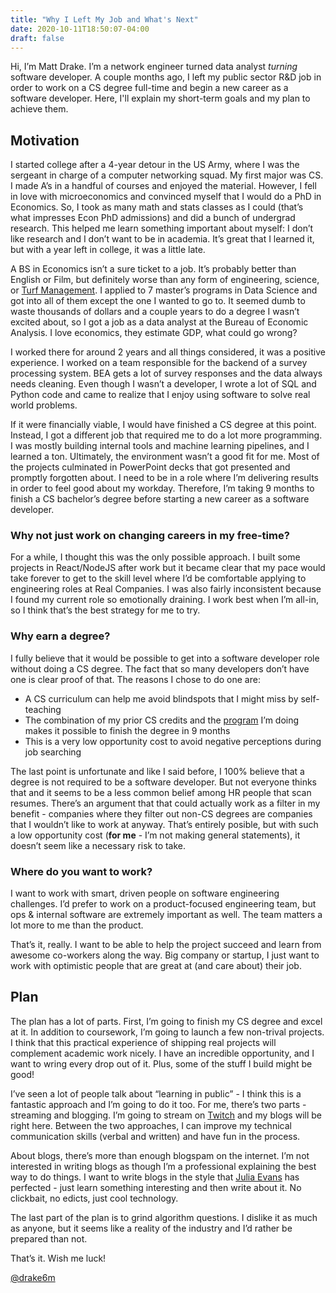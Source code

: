 ```yaml
---
title: "Why I Left My Job and What's Next"
date: 2020-10-11T18:50:07-04:00
draft: false
---
```


Hi, I’m Matt Drake. I’m a network engineer turned data analyst _turning_
software developer. A couple months ago, I left my public sector R&D job in
order to work on a CS degree full-time and begin a new career as a software
developer. Here, I'll explain my short-term goals and my plan to achieve them.

## Motivation

I started college after a 4-year detour in the US Army, where I was the
sergeant in charge of a computer networking squad. My first major was CS. I
made A’s in a handful of courses and enjoyed the material. However, I fell in
love with microeconomics and convinced myself that I would do a PhD in
Economics. So, I took as many math and stats classes as I could (that’s what
impresses Econ PhD admissions) and did a bunch of undergrad research. This
helped me learn something important about myself: I don’t like research and I
don’t want to be in academia. It’s great that I learned it, but with a year
left in college, it was a little late.

A BS in Economics isn’t a sure ticket to a job. It’s probably better than
English or Film, but definitely worse than any form of engineering, science, or
[Turf
Management](https://harvest.cals.ncsu.edu/agricultural-institute/students/?p=12902).
I applied to 7 master’s programs in Data Science and got into all of them
except the one I wanted to go to. It seemed dumb to waste thousands of dollars
and a couple years to do a degree I wasn’t excited about, so I got a job as a
data analyst at the Bureau of Economic Analysis. I love economics, they
estimate GDP, what could go wrong?

I worked there for around 2 years and all things considered, it was a positive
experience. I worked on a team responsible for the backend of a survey
processing system. BEA gets a lot of survey responses and the data always needs
cleaning. Even though I wasn’t a developer, I wrote a lot of SQL and Python
code and came to realize that I enjoy using software to solve real world
problems.

If it were financially viable, I would have finished a CS degree at this point.
Instead, I got a different job that required me to do a lot more programming. I
was mostly building internal tools and machine learning pipelines, and I
learned a ton. Ultimately, the environment wasn’t a good fit for me. Most of
the projects culminated in PowerPoint decks that got presented and promptly
forgotten about. I need to be in a role where I’m delivering results in order
to feel good about my workday. Therefore, I’m taking 9 months to finish a CS
bachelor’s degree before starting a new career as a software developer.

### Why not just work on changing careers in my free-time?

For a while, I thought this was the only possible approach. I built some
projects in React/NodeJS after work but it became clear that my pace would take
forever to get to the skill level where I’d be comfortable applying to
engineering roles at Real Companies. I was also fairly inconsistent because I
found my current role so emotionally draining. I work best when I’m all-in, so
I think that’s the best strategy for me to try.

### Why earn a degree?

I fully believe that it would be possible to get into a software developer role
without doing a CS degree. The fact that so many developers don’t have one is
clear proof of that. The reasons I chose to do one are:

- A CS curriculum can help me avoid blindspots that I might miss by
  self-teaching
- The combination of my prior CS credits and the
  [program](https://eecs.oregonstate.edu/academic/online-cs-postbacc) I’m doing
  makes it possible to finish the degree in 9 months
- This is a very low opportunity cost to avoid negative perceptions during job
  searching

The last point is unfortunate and like I said before, I 100% believe that a
degree is not required to be a software developer. But not everyone thinks that
and it seems to be a less common belief among HR people that scan resumes.
There’s an argument that that could actually work as a filter in my benefit -
companies where they filter out non-CS degrees are companies that I wouldn’t
like to work at anyway. That’s entirely posible, but with such a low
opportunity cost (**for me** - I’m not making general statements), it doesn’t
seem like a necessary risk to take.

### Where do you want to work?

I want to work with smart, driven people on software engineering challenges.
I’d prefer to work on a product-focused engineering team, but ops & internal
software are extremely important as well. The team matters a lot more to me
than the product.

That’s it, really. I want to be able to help the project succeed and learn from
awesome co-workers along the way. Big company or startup, I just want to work
with optimistic people that are great at (and care about) their job.

## Plan

The plan has a lot of parts. First, I’m going to finish my CS degree and excel
at it. In addition to coursework, I’m going to launch a few non-trival projects.
I think that this practical experience of
shipping real projects will complement academic work nicely. I have an
incredible opportunity, and I want to wring every drop out of it. Plus, some of
the stuff I build might be good!

I’ve seen a lot of people talk about “learning in public” - I think this is a
fantastic approach and I’m going to do it too. For me, there’s two parts -
streaming and blogging. I’m going to stream on
[Twitch](https://twitch.tv/mdrakedev) and my blogs will be right here. Between
the two approaches, I can improve my technical communication skills (verbal and
written) and have fun in the process.

About blogs, there’s more than enough blogspam on the internet. I’m not
interested in writing blogs as though I’m a professional explaining the best
way to do things. I want to write blogs in the style that [Julia
Evans](https://jvns.ca) has perfected - just learn something interesting and
then write about it. No clickbait, no edicts, just cool technology.

The last part of the plan is to grind algorithm questions. I dislike it as much
as anyone, but it seems like a reality of the industry and I’d rather be
prepared than not.

That’s it. Wish me luck!

[@drake6m](https://twitter.com/drake6m)
